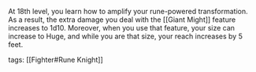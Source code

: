 At 18th level, you learn how to amplify your rune-powered transformation. As a result, the extra damage you deal with the [[Giant Might]] feature increases to 1d10. Moreover, when you use that feature, your size can increase to Huge, and while you are that size, your reach increases by 5 feet.

tags: [[Fighter#Rune Knight]]
